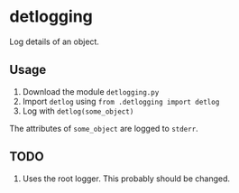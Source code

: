 # detlogging
Log details of an object.

## Usage
1. Download the module `detlogging.py`
2. Import `detlog` using `from .detlogging import detlog`
3. Log with `detlog(some_object)`

The attributes of `some_object` are logged to `stderr`.

## TODO
1. Uses the root logger. This probably should be changed.
